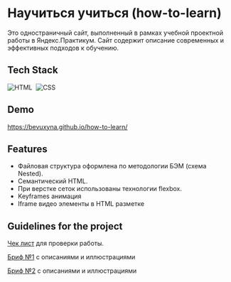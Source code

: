 # Научиться учиться (how-to-learn)

Это одностраничный сайт, выполненный в рамках учебной проектной работы в Яндекс.Практикум.
Сайт содержит описание современных и эффективных подходов к обучению.


## Tech Stack

![HTML](https://img.shields.io/badge/-HTML-05122A?style=flat&logo=HTML5)&nbsp;
![CSS](https://img.shields.io/badge/-CSS-05122A?style=flat&logo=CSS3&logoColor=1572B6)&nbsp;

## Demo
https://bevuxyna.github.io/how-to-learn/

## Features

- Файловая структура оформлена по методологии БЭМ (схема Nested).
- Семантический HTML.
- При верстке сеток использованы технологии flexbox.
- Keyframes анимация
- Iframe видео элементы в HTML разметке

## Guidelines for the project

[Чек лист](chrome-extension://efaidnbmnnnibpcajpcglclefindmkaj/https://code.s3.yandex.net/web-developer/checklists-pdf/new-program/checklist-2.pdf) для проверки работы.

[Бриф №1](chrome-extension://efaidnbmnnnibpcajpcglclefindmkaj/https://code.s3.yandex.net/web-developer/project-1/sprint-1-brief.pdf) с описаниями и иллюстрациями

[Бриф №2](chrome-extension://efaidnbmnnnibpcajpcglclefindmkaj/https://code.s3.yandex.net/web-developer/project-1/sprint-2-brief.pdf) с описаниями и иллюстрациями
